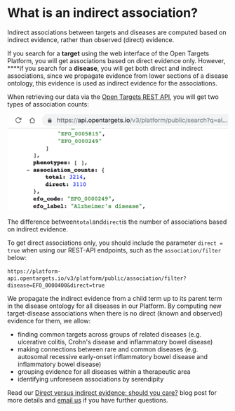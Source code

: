 # What is an indirect association?

Indirect associations between targets and diseases are computed based on indirect evidence, rather than observed \(direct\) evidence. 

If you search for a **target** using the web interface of the Open Targets Platform, you will get associations based on direct evidence only. However, ****if you search for a **disease**, you will get both direct and indirect associations, since we propagate evidence from lower sections of a disease ontology, this evidence is used as indirect evidence for the associations.

When retrieving our data via the [Open Targets REST API](https://docs.targetvalidation.org/programmatic-access/rest-api), you will get two types of association counts:

![Association counts when searching for Alzheirmer&apos;s using the REST API search endpoint](../.gitbook/assets/screen-shot-2018-10-26-at-10.17.43.png)

The difference between`total`and`direct`is the number of associations based on indirect evidence. 

To get direct associations only, you should include the parameter `direct = true` when using our REST-API endpoints, such as the `association/filter` below:

```text
https://platform-api.opentargets.io/v3/platform/public/association/filter?disease=EFO_0000400&direct=true
```

We propagate the indirect evidence from a child term up to its parent term in the disease ontology for all diseases in our Platform. By computing new target-disease associations when there is no direct \(known and observed\) evidence for them, we allow:

* finding common targets across groups of related diseases \(e.g. ulcerative colitis, Crohn's disease and inflammatory bowel disease\)
* making connections between rare and common diseases \(e.g. autosomal recessive early-onset inflammatory bowel disease and inflammatory bowel disease\)
* grouping evidence for all diseases within a therapeutic area
* identifying unforeseen associations by serendipity

Read our [Direct versus indirect evidence: should you care?](http://blog.opentargets.org/direct-versus-indirect-evidence-should-you-care/) blog post for more details and [email us](mailto:support@targetvalidation.org) if you have further questions.



